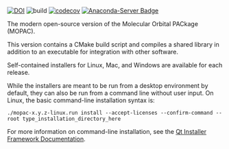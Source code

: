 [![DOI](https://zenodo.org/badge/177640376.svg)](https://zenodo.org/badge/latestdoi/177640376)
![build](https://github.com/openmopac/mopac/actions/workflows/CI.yaml/badge.svg)
[![codecov](https://codecov.io/gh/openmopac/mopac/branch/main/graph/badge.svg?token=qM2KeRvw06)](https://codecov.io/gh/openmopac/mopac)
[![Anaconda-Server Badge](https://anaconda.org/conda-forge/mopac/badges/version.svg)](https://anaconda.org/conda-forge/mopac)

The modern open-source version of the Molecular Orbital PACkage (MOPAC).

This version contains a CMake build script and compiles a shared library in addition to an executable for integration with other software.

Self-contained installers for Linux, Mac, and Windows are available for each release.

While the installers are meant to be run from a desktop environment by default, they can also be run from a command line without user input.
On Linux, the basic command-line installation syntax is:

`./mopac-x.y.z-linux.run install --accept-licenses --confirm-command --root type_installation_directory_here`

For more information on command-line installation, see the [Qt Installer Framework Documentation](https://doc.qt.io/qtinstallerframework/ifw-cli.html).
